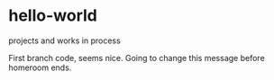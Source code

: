 # hello-world
projects and works in process

First branch code, seems nice. Going to change this message before homeroom ends.
